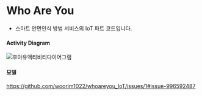 # Who Are You

* 스마트 안면인식 방범 서비스의 IoT 파트 코드입니다.



#### Activity Diagram
![후아유액티비티다이어그램](https://user-images.githubusercontent.com/43725568/133360464-71674bad-0ac7-454a-ae27-769aea1f745d.png)



#### 모델

https://github.com/woorim1022/whoareyou_IoT/issues/1#issue-996592487
